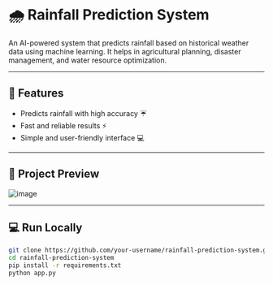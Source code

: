 # 🌧️ Rainfall Prediction System

An AI-powered system that predicts rainfall based on historical weather data using machine learning. It helps in agricultural planning, disaster management, and water resource optimization.

---

## 🚀 Features
- Predicts rainfall with high accuracy ☔
- Fast and reliable results ⚡
- Simple and user-friendly interface 💻

---

## 📸 Project Preview
![image](https://github.com/user-attachments/assets/cf24b1bd-0b7f-440b-9459-e27339727849)

---

## 💻 Run Locally
```bash
git clone https://github.com/your-username/rainfall-prediction-system.git
cd rainfall-prediction-system
pip install -r requirements.txt
python app.py
```
